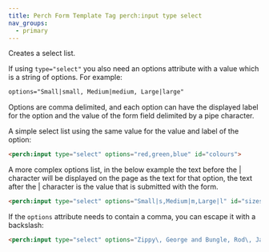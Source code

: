 ```yaml
---
title: Perch Form Template Tag perch:input type select
nav_groups:
  - primary
---
```


Creates a select list.

If using `type="select"` you also need an options attribute with a value which is a string of options. For example:

```html
options="Small|small, Medium|medium, Large|large"
```

Options are comma delimited, and each option can have the displayed label for the option and the value of the form field delimited by a pipe character.

A simple select list using the same value for the value and label of the option:

```html
<perch:input type="select" options="red,green,blue" id="colours">
```

A more complex options list, in the below example the text before the |
character will be displayed on the page as the text for that option, the text after the | character is the value that is submitted with the form.

```html
<perch:input type="select" options="Small|s,Medium|m,Large|l" id="sizes">
```

If the `options` attribute needs to contain a comma, you can escape it with a backslash:

```html
<perch:input type="select" options="Zippy\, George and Bungle, Rod\, Jane and Freddy" id="characters">
```

